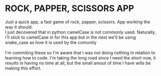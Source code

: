 # ROCK, PAPPER, SCISSORS APP

Just a quick app, a fast game of rock, papper, scissors. 
App working the way it should.
</br>
I just decovered that in python camelCase is not commonly used. Naturally, i'll stick to camelCase in for this app but in the next we'll be using snake_case as how it is used by the comunity 
</br>
</br>
I'm commiting these so I'm aware that I was not doing
nothing in relation to learning how to code. I'm taking the long road since I need the short now, it results in having no time at all, but the  small amout of time I have wills be making this effort.
